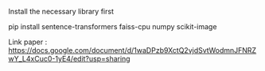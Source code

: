 Install the necessary library first

pip install sentence-transformers faiss-cpu numpy scikit-image


Link paper : https://docs.google.com/document/d/1waDPzb9XctQ2vjdSvtWodmnJFNRZwY_L4xCuc0-1yE4/edit?usp=sharing
